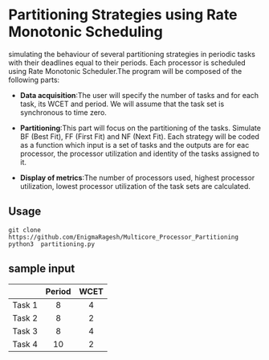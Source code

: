 
# Partitioning Strategies using Rate Monotonic Scheduling

simulating the behaviour of several partitioning strategies in periodic tasks with their deadlines equal to their periods. Each processor is scheduled using Rate Monotonic Scheduler.The program will be composed of the following parts:
* **Data acquisition**:The user will specify the number of tasks and for each task, its WCET and period. We will assume that the task set is synchronous to time zero.

* **Partitioning**:This part will focus on the partitioning of the tasks. Simulate BF
(Best Fit), FF (First Fit) and NF (Next Fit). Each strategy will be coded as a function which input is a set of tasks and the outputs are for eac processor, the processor utilization and identity of the tasks assigned to it.

* **Display of metrics**:The number of processors used, highest processor utilization, lowest processor utilization of the task sets are calculated.

## Usage
```
git clone https://github.com/EnigmaRagesh/Multicore_Processor_Partitioning
python3  partitioning.py
```

## sample input 

|        | Period  | WCET |
|:------:|:-------:|:----:|
| Task 1 |    8    |   4  |
| Task 2 |    8    |   2  |
| Task 3 |    8    |   4  |
| Task 4 |    10   |   2  |